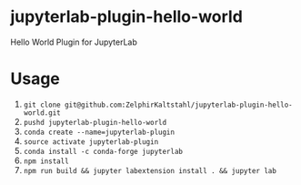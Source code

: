 # jupyterlab-plugin-hello-world
Hello World Plugin for JupyterLab

# Usage
1. `git clone git@github.com:ZelphirKaltstahl/jupyterlab-plugin-hello-world.git`
2. `pushd jupyterlab-plugin-hello-world`
3. `conda create --name=jupyterlab-plugin`
4. `source activate jupyterlab-plugin`
5. `conda install -c conda-forge jupyterlab`
6. `npm install`
7. `npm run build && jupyter labextension install . && jupyter lab`
